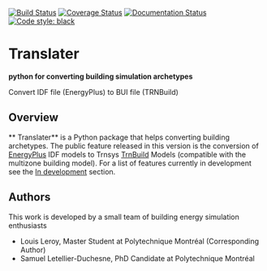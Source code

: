[![Build Status](https://travis-ci.com/louisleroy5/translater.svg?token=qpRnYhTVUeLJ5WM1w9Wx&branch=master)](https://travis-ci.com/louisleroy5/translater)
[![Coverage Status](https://coveralls.io/repos/github/louisleroy5/translater/badge.svg)](https://coveralls.io/github/louisleroy5/translater)
[![Documentation Status](https://readthedocs.org/projects/translater/badge/?version=latest)](https://translater.readthedocs.io/en/latest/?badge=latest)
[![Code style: black](https://img.shields.io/badge/code%20style-black-000000.svg)](https://github.com/psf/black)

# Translater

**python for converting building simulation archetypes**

Convert IDF file (EnergyPlus) to BUI file (TRNBuild)

## Overview

** Translater** is a Python package that helps converting building archetypes. The public feature released in this
version is the  conversion of [EnergyPlus](https://energyplus.net) IDF models to Trnsys [TrnBuild](http://www.trnsys.com/features/suite-of-tools.php.html) Models (compatible with the multizone building model). For a list of features
currently in development see the [In development](#in-development) section.

## Authors

This work is developed by a small team of building energy simulation enthusiasts

- Louis Leroy, Master Student at Polytechnique Montréal (Corresponding Author)
- Samuel Letellier-Duchesne, PhD Candidate at Polytechnique Montréal

